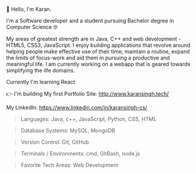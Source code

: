👋 Hello, I’m Karan.

I'm a Software developer and a student pursuing Bachelor degree in Computer Science 🤓

My areas of greatest strength are in Java, C++ and web development - HTML5, CSS3, JavaScript. I enjoy building applications that revolve around helping people make effective use of their time, maintain a routine, expand the limits of focus-work and aid them in pursuing a productive and meaningful life. I am currently working on a webapp that is geared towards simplifying the life domains. 

Currently I'm learning React

👉 I'm building My first Portfolio Site: http://www.karansingh.tech/

My LinkedIn: https://www.linkedin.com/in/karansingh-cs/

> Languages: 
   Java, c++, JavaScript, Python, CSS, HTML
    
> Database Systems: 
   MySQL, MongoDB
   
> Version Control: 
   Git, GitHub

> Terminals / Environments: 
   cmd, GitBash, node.js

> Favorite Tech Areas: 
   Web Development
